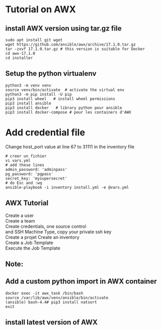 # Tutorial on AWX 

## install AWX version using tar.gz file
```shell
sudo apt install git wget
wget https://github.com/ansible/awx/archive/17.1.0.tar.gz
tar -zxvf 17.1.0.tar.gz # this version is suitable for Docker
cd awx-17.1.0
cd installer
```
## Setup the python virtualenv 
```shell
python3 -m venv venv 
source venv/bin/activate  # activate the virtual env 
python3 -m pip install -U pip
pip3 install wheel   # install wheel permissions
pip3 install ansible
pip3 install docker   # library python pour ansible
pip3 install docker-compose # pour les containers d'AWX
```
# Add credential file
Change host_port value at line 67  to 31111 in the inventory file
```shell
# creer un fichier
vi vars.yml
# add these lines
admin_password: 'adminpass'
pg_password: 'pgpass'
secret_key: 'mysupersecret'
# do Esc and :wq
ansible-playbook -i inventory install.yml -e @vars.yml
```

## AWX Tutorial
Create a user  
Create a team  
Create credentials, one source control  
and SSH Machine Type, copy your private ssh key    
Create a projet 
Create an inventory  
Create a Job Template  
Execute the Job Template  

## Note: 
## Add a custom python import in AWX container
```shell 
docker exec -it awx_task /bin/bash
source /var/lib/awx/venv/ansible/bin/activate
(ansible) bash-4.4# pip3 install natsort
exit
```

## install latest version of AWX







